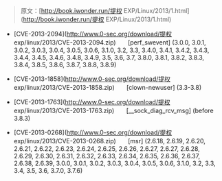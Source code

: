 > 原文：[http://book.iwonder.run/提权 EXP/Linux/2013/1.html](http://book.iwonder.run/提权 EXP/Linux/2013/1.html)

*   [CVE-2013-2094](http://www.0-sec.org/download/提权 exp/linux/2013/CVE-2013-2094.zip)　　[perf_swevent]
    (3.0.0, 3.0.1, 3.0.2, 3.0.3, 3.0.4, 3.0.5, 3.0.6, 3.1.0, 3.2, 3.3, 3.4.0, 3.4.1, 3.4.2, 3.4.3, 3.4.4, 3.4.5, 3.4.6, 3.4.8, 3.4.9, 3.5, 3.6, 3.7, 3.8.0, 3.8.1, 3.8.2, 3.8.3, 3.8.4, 3.8.5, 3.8.6, 3.8.7, 3.8.8, 3.8.9)

*   [CVE-2013-1858](http://www.0-sec.org/download/提权 exp/linux/2013/CVE-2013-1858.zip)　　[clown-newuser]
    (3.3-3.8)

*   [CVE-2013-1763](http://www.0-sec.org/download/提权 exp/linux/2013/CVE-2013-1763.zip)　　[__sock_diag_rcv_msg]
    (before 3.8.3)

*   [CVE-2013-0268](http://www.0-sec.org/download/提权 exp/linux/2013/CVE-2013-0268.zip)　　[msr]
    (2.6.18, 2.6.19, 2.6.20, 2.6.21, 2.6.22, 2.6.23, 2.6.24, 2.6.25, 2.6.26, 2.6.27, 2.6.27, 2.6.28, 2.6.29, 2.6.30, 2.6.31, 2.6.32, 2.6.33, 2.6.34, 2.6.35, 2.6.36, 2.6.37, 2.6.38, 2.6.39, 3.0.0, 3.0.1, 3.0.2, 3.0.3, 3.0.4, 3.0.5, 3.0.6, 3.1.0, 3.2, 3.3, 3.4, 3.5, 3.6, 3.7.0, 3.7.6)

